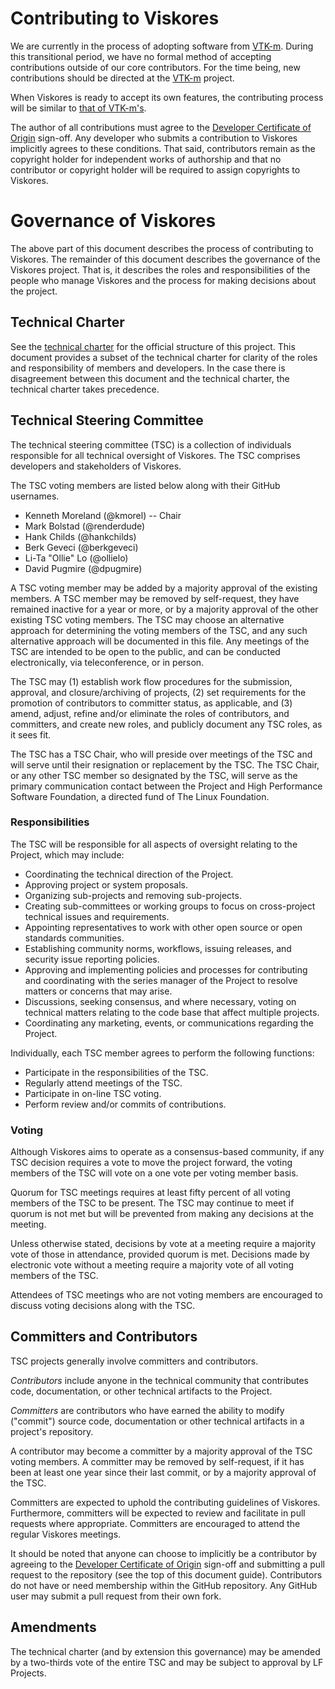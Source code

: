 # Contributing to Viskores

We are currently in the process of adopting software from [VTK-m]. During
this transitional period, we have no formal method of accepting
contributions outside of our core contributors. For the time being, new
contributions should be directed at the [VTK-m] project.

When Viskores is ready to accept its own features, the contributing process
will be similar to [that of
VTK-m's](https://gitlab.kitware.com/vtk/vtk-m/-/blob/master/CONTRIBUTING.md).

The author of all contributions must agree to the [Developer Certificate of
Origin] sign-off. Any developer who submits a contribution to Viskores
implicitly agrees to these conditions. That said, contributors remain as
the copyright holder for independent works of authorship and that no
contributor or copyright holder will be required to assign copyrights to
Viskores.



# Governance of Viskores

The above part of this document describes the process of contributing to
Viskores. The remainder of this document describes the governance of the
Viskores project. That is, it describes the roles and responsibilities of
the people who manage Viskores and the process for making decisions about
the project.


## Technical Charter

See the [technical charter] for the official structure of this project.
This document provides a subset of the technical charter for clarity of the
roles and responsibility of members and developers. In the case there is
disagreement between this document and the technical charter, the technical
charter takes precedence.


## Technical Steering Committee

The technical steering committee (TSC) is a collection of individuals
responsible for all technical oversight of Viskores. The TSC comprises
developers and stakeholders of Viskores.

The TSC voting members are listed below along with their GitHub usernames.

  * Kenneth Moreland (@kmorel) -- Chair
  * Mark Bolstad (@renderdude)
  * Hank Childs (@hankchilds)
  * Berk Geveci (@berkgeveci)
  * Li-Ta "Ollie" Lo (@ollielo)
  * David Pugmire (@dpugmire)

A TSC voting member may be added by a majority approval of the existing
members. A TSC member may be removed by self-request, they have remained
inactive for a year or more, or by a majority approval of the other
existing TSC voting members. The TSC may choose an alternative approach for
determining the voting members of the TSC, and any such alternative
approach will be documented in this file. Any meetings of the TSC are
intended to be open to the public, and can be conducted electronically, via
teleconference, or in person.

The TSC may (1) establish work flow procedures for the submission,
approval, and closure/archiving of projects, (2) set requirements for the
promotion of contributors to committer status, as applicable, and (3)
amend, adjust, refine and/or eliminate the roles of contributors, and
committers, and create new roles, and publicly document any TSC roles, as
it sees fit.

The TSC has a TSC Chair, who will preside over meetings of the TSC and will
serve until their resignation or replacement by the TSC. The TSC Chair, or
any other TSC member so designated by the TSC, will serve as the primary
communication contact between the Project and High Performance Software
Foundation, a directed fund of The Linux Foundation.

### Responsibilities

The TSC will be responsible for all aspects of oversight relating to the
Project, which may include:

  * Coordinating the technical direction of the Project.
  * Approving project or system proposals.
  * Organizing sub-projects and removing sub-projects.
  * Creating sub-committees or working groups to focus on cross-project
    technical issues and requirements.
  * Appointing representatives to work with other open source or open
    standards communities.
  * Establishing community norms, workflows, issuing releases, and security
    issue reporting policies.
  * Approving and implementing policies and processes for contributing and
    coordinating with the series manager of the Project to resolve matters
    or concerns that may arise.
  * Discussions, seeking consensus, and where necessary, voting on
    technical matters relating to the code base that affect multiple
    projects.
  * Coordinating any marketing, events, or communications regarding the
    Project.

Individually, each TSC member agrees to perform the following functions:

  * Participate in the responsibilities of the TSC.
  * Regularly attend meetings of the TSC.
  * Participate in on-line TSC voting.
  * Perform review and/or commits of contributions.


### Voting

Although Viskores aims to operate as a consensus-based community, if any
TSC decision requires a vote to move the project forward, the voting
members of the TSC will vote on a one vote per voting member basis.

Quorum for TSC meetings requires at least fifty percent of all voting
members of the TSC to be present. The TSC may continue to meet if quorum is
not met but will be prevented from making any decisions at the meeting.

Unless otherwise stated, decisions by vote at a meeting require a majority
vote of those in attendance, provided quorum is met. Decisions made by
electronic vote without a meeting require a majority vote of all voting
members of the TSC.

Attendees of TSC meetings who are not voting members are encouraged to
discuss voting decisions along with the TSC.


## Committers and Contributors

TSC projects generally involve committers and contributors.

_Contributors_ include anyone in the technical community that contributes
code, documentation, or other technical artifacts to the Project.

_Committers_ are contributors who have earned the ability to modify
("commit") source code, documentation or other technical artifacts in a
project's repository.

A contributor may become a committer by a majority approval of the TSC
voting members. A committer may be removed by self-request, if it has been
at least one year since their last commit, or by a majority approval of the
TSC.

Committers are expected to uphold the contributing guidelines of Viskores.
Furthermore, committers will be expected to review and facilitate in pull
requests where appropriate. Committers are encouraged to attend the regular
Viskores meetings.

It should be noted that anyone can choose to implicitly be a contributor by
agreeing to the [Developer Certificate of Origin] sign-off and submitting a
pull request to the repository (see the top of this document guide).
Contributors do not have or need membership within the GitHub repository.
Any GitHub user may submit a pull request from their own fork.

## Amendments

The technical charter (and by extension this governance) may be amended by
a two-thirds vote of the entire TSC and may be subject to approval by LF
Projects.


[VTK-m]: https://m.vtk.org/
[Developer Certificate of Origin]: http://developercertificate.org
[technical charter]: docs/technical-charter.pdf
